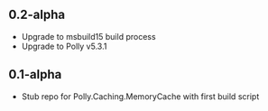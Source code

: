 ## 0.2-alpha

- Upgrade to msbuild15 build process
- Upgrade to Polly v5.3.1

## 0.1-alpha

- Stub repo for Polly.Caching.MemoryCache with first build script
